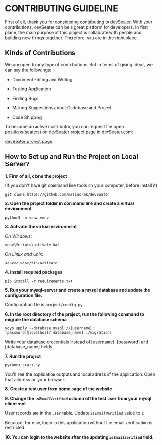#  CONTRIBUTING GUIDELINE

First of all, thank you for considering contributing to devSeater. With your contributions, devSeater can be a great platform for developers. In first place, the main purpose of this project is collabrate with people and building new things together. Therefore, you are in the right place.

  

##  Kinds of Contributions

We are open to any type of contributions. But in terms of giving ideas, we can say the followings:

- Document Editing and Writing

- Testing Application

- Finding Bugs

- Making Suggestions about Codebase and Project

- Code Shipping

  

To become an active contributor, you can request the open positions(seaters) on devSeater project page in devSeater.com:

[devSeater project page](https://devseater.com/p/devSeater)

  

##  How to Set up and Run the Project on Local Server?

  

**1. First of all, clone the project**

(If you don't have git command line tools on your computer, before install it)

  

```git clone https://github.com/metinorak/devSeater```

  

**2. Open the project folder in command line and create a virtual environment**

  

```python3 -m venv venv```

  

**3. Activate the virtual environment**

  

*On Windows:*

```venv\Scripts\activate.bat ```

  

*On Linux and Unix:*

```source venv/bin/activate ```

  

**4. Install required packages**

```pip install -r requirements.txt```

  

**5. Run your mysql-server and create a mysql database and update the configuration file.**

Configuration file is `project/config.py`

  

**6. In the root directory of the project, run the following command to migrate the database schema**

```yoyo apply --database mysql://[username]:[password]@localhost/[database_name] ./migrations```

  

Write your database credentials instead of [username], [password] and [database_name] fields.

  

**7. Run the project**

```python3 start.py ```

  

You'll see the application outputs and local adress of the application. Open that address on your browser.

  

**8. Create a test user from home page of the website**

  

**9. Change the `isEmailVerified` column of the test user from your mysql client tool.**

User records are in the `user` table. Update `isEmailVerified` value to `1`.

Because, for now, login to this application without the email verification is restricted.

  

**10. You can login to the website after the updating `isEmailVerified` field.**
